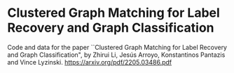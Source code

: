 # Clustered Graph Matching for Label Recovery and Graph Classification

Code and data for the paper ``Clustered Graph Matching for Label Recovery and Graph Classification", by Zhirui Li, Jesús Arroyo, Konstantinos Pantazis and Vince Lyzinski. https://arxiv.org/pdf/2205.03486.pdf
